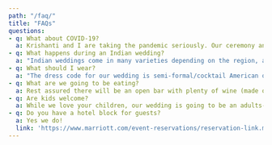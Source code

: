 ```yaml
---
path: "/faq/"
title: "FAQs"
questions:
- q: What about COVID-19?
  a: Krishanti and I are taking the pandemic seriously. Our ceremony and reception will be held outdoors. We understand that the situation is rapidly changing, and that traveling can still present a risk to some. **To ensure the safety and comfort of our guests, we ask those who are unvaccinated to wear masks at our event**. We will keep you informed if anything changes, as we want this to be as transparent and flexible as possible.
- q: What happens during an Indian wedding?
  a: "Indian weddings come in many varieties depending on the region, and can range from hours to days. Our condensed 1.5 hour ceremony will be following the traditions of the Tamil Hindus, and we have laid out a guide for how our wedding ceremony will run in the Ceremony page for those unfamiliar. Tamil ceremonies can feel a bit chaotic at times, but just remember it’s all organized chaos :)"
- q: What should I wear?
  a: "The dress code for our wedding is semi-formal/cocktail American or Indian attire. Those wishing to wear Indian clothing can wear a kurta pajama, salwar kameez, or saree - feel free to reach out to Krishanti or Garrett if you’d like help with finding some Indian attire! There are also several Indian clothing rental sites (like <a href='https://borrowthebazaar.com/' rel='noopener noreferrer' target='_blank' title='Borrow the Bazaar'>Borrow the Bazaar</a>, <a href='https://www.sarisandthings.com/collections/mens-kurta-pajama-rental-collection' rel='noopener noreferrer' target='_blank' title='Saris & Things'>Saris & Things</a> [options for men], and <a href='https://www.lukhstudio.com/' rel='noopener noreferrer' target='_blank' title='LUKH'>LUKH</a>) if you’re interested in some festive options."
- q: What are we going to be eating?
  a: Rest assured there will be an open bar with plenty of wine (made on location), beer, and liquor. Our cocktail hour and dinner will be a buffet-style selection of delicious vegetarian Indian-fusion options.
- q: Are kids welcome?
  a: While we love your children, our wedding is going to be an adults-only event. We appreciate you making arrangements ahead of time, and gladly welcome kiddos to our welcome event!
- q: Do you have a hotel block for guests?
  a: Yes we do!
  link: 'https://www.marriott.com/event-reservations/reservation-link.mi?id=1615915908390&key=GRP&app=resvlink'
---
```


